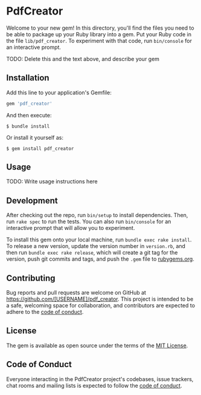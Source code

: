 # PdfCreator

Welcome to your new gem! In this directory, you'll find the files you need to be able to package up your Ruby library into a gem. Put your Ruby code in the file `lib/pdf_creator`. To experiment with that code, run `bin/console` for an interactive prompt.

TODO: Delete this and the text above, and describe your gem

## Installation

Add this line to your application's Gemfile:

```ruby
gem 'pdf_creator'
```

And then execute:

    $ bundle install

Or install it yourself as:

    $ gem install pdf_creator

## Usage

TODO: Write usage instructions here

## Development

After checking out the repo, run `bin/setup` to install dependencies. Then, run `rake spec` to run the tests. You can also run `bin/console` for an interactive prompt that will allow you to experiment.

To install this gem onto your local machine, run `bundle exec rake install`. To release a new version, update the version number in `version.rb`, and then run `bundle exec rake release`, which will create a git tag for the version, push git commits and tags, and push the `.gem` file to [rubygems.org](https://rubygems.org).

## Contributing

Bug reports and pull requests are welcome on GitHub at https://github.com/[USERNAME]/pdf_creator. This project is intended to be a safe, welcoming space for collaboration, and contributors are expected to adhere to the [code of conduct](https://github.com/[USERNAME]/pdf_creator/blob/master/CODE_OF_CONDUCT.md).


## License

The gem is available as open source under the terms of the [MIT License](https://opensource.org/licenses/MIT).

## Code of Conduct

Everyone interacting in the PdfCreator project's codebases, issue trackers, chat rooms and mailing lists is expected to follow the [code of conduct](https://github.com/[USERNAME]/pdf_creator/blob/master/CODE_OF_CONDUCT.md).
